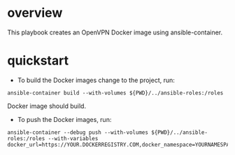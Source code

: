 # overview

This playbook creates an OpenVPN Docker image using ansible-container.

# quickstart

- To build the Docker images change to the project, run:

```
ansible-container build --with-volumes ${PWD}/../ansible-roles:/roles
```

Docker image should build.

- To push the Docker images, run:

```
ansible-container --debug push --with-volumes ${PWD}/../ansible-roles:/roles --with-variables docker_url=https://YOUR.DOCKERREGISTRY.COM,docker_namespace=YOURNAMESPACE
```
